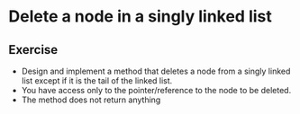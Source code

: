# Delete a node in a singly linked list

## Exercise
* Design and implement a method that deletes a node from a singly linked list except if it is the tail of the linked list.
* You have access only to the pointer/reference to the node to be deleted. 
* The method does not return anything
